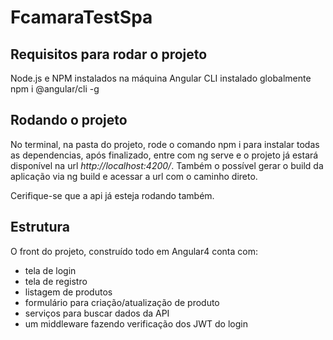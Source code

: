 # FcamaraTestSpa

## Requisitos para rodar o projeto
Node.js e NPM instalados na máquina
Angular CLI instalado globalmente
  npm i @angular/cli -g
  
## Rodando o projeto

No terminal, na pasta do projeto, rode o comando
  npm i
para instalar todas as dependencias, após finalizado, entre com
  ng serve
e o projeto já estará disponível na url *http://localhost:4200/*.
Também o possível gerar o build da aplicação via 
  ng build
e acessar a url com o caminho direto.

Cerifique-se que a api já esteja rodando também.

## Estrutura

O front do projeto, construído todo em Angular4 conta com:
- tela de login
- tela de registro
- listagem de produtos
- formulário para criação/atualização de produto
- serviços para buscar dados da API
- um middleware fazendo verificação dos JWT do login
